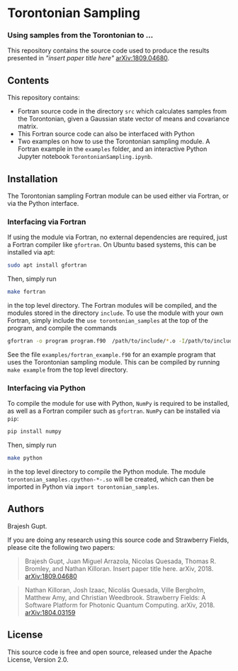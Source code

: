 # Torontonian Sampling

### Using samples from the Torontonian to ...


This repository contains the source code used to produce the results presented in *"insert paper title here"* [arXiv:1809.04680](https://arxiv.org/abs/1809.04680).

## Contents

This repository contains:

* Fortran source code in the directory `src` which calculates samples from the Torontonian, given a Gaussian state vector of means and covariance matrix.
* This Fortran source code can also be interfaced with Python
* Two examples on how to use the Torontonian sampling module. A Fortran example in the `examples` folder, and an interactive Python Jupyter notebook `TorontonianSampling.ipynb`.

## Installation

The Torontonian sampling Fortran module can be used either via Fortran, or via the Python interface.

### Interfacing via Fortran

If using the module via Fortran, no external dependencies are required, just a Fortran compiler like `gfortran`. On Ubuntu based systems, this can be installed via apt:
```bash
sudo apt install gfortran
```
Then, simply run
```bash
make fortran
```
in the top level directory. The Fortran modules will be compiled, and the modules stored in the directory `include`. To use the module with your own Fortran, simply include the `use torontonian_samples` at the top of the program, and compile the commands
```bash
gfortran -o program program.f90  /path/to/include/*.o -I/path/to/include/
```

See the file `examples/fortran_example.f90` for an example program that uses the Torontonian sampling module. This can be compiled by running `make example` from the top level directory.

### Interfacing via Python

To compile the module for use with Python, `NumPy` is required to be installed, as well as a Fortran compiler such as `gfortran`.
`NumPy` can be installed via `pip`:
```bash
pip install numpy
```
Then, simply run
```bash
make python
```
in the top level directory to compile the Python module. The module `torontonian_samples.cpython-*-.so` will be created, which can then be imported in Python via `import torontonian_samples`.

## Authors

Brajesh Gupt.

If you are doing any research using this source code and Strawberry Fields, please cite the following two papers:

> Brajesh Gupt, Juan Miguel Arrazola, Nicolas Quesada, Thomas R. Bromley, and Nathan Killoran.  Insert paper title here. arXiv, 2018. [arXiv:1809.04680](https://arxiv.org/abs/1809.04680)

> Nathan Killoran, Josh Izaac, Nicolás Quesada, Ville Bergholm, Matthew Amy, and Christian Weedbrook. Strawberry Fields: A Software Platform for Photonic Quantum Computing. arXiv, 2018. [arXiv:1804.03159](https://arxiv.org/abs/1804.03159)

## License

This source code is free and open source, released under the Apache License, Version 2.0.
